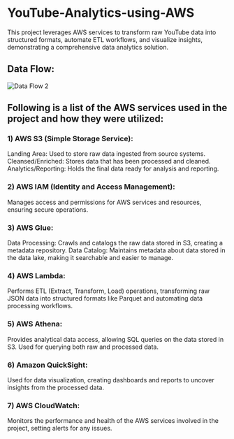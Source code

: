 # YouTube-Analytics-using-AWS
This project leverages AWS services to transform raw YouTube data into structured formats, automate ETL workflows, and visualize insights, demonstrating a comprehensive data analytics solution.

## Data Flow:
![Data Flow 2](https://github.com/user-attachments/assets/cc249e9d-7bb4-4b17-ad31-5c3616695e55)


## Following is a list of the AWS services used in the project and how they were utilized:

### 1) AWS S3 (Simple Storage Service):
Landing Area: Used to store raw data ingested from source systems.
Cleansed/Enriched: Stores data that has been processed and cleaned.
Analytics/Reporting: Holds the final data ready for analysis and reporting.

### 2) AWS IAM (Identity and Access Management):
Manages access and permissions for AWS services and resources, ensuring secure operations.

### 3) AWS Glue:
Data Processing: Crawls and catalogs the raw data stored in S3, creating a metadata repository.
Data Catalog: Maintains metadata about data stored in the data lake, making it searchable and easier to manage.

### 4) AWS Lambda:
Performs ETL (Extract, Transform, Load) operations, transforming raw JSON data into structured formats like Parquet and automating data processing workflows.

### 5) AWS Athena:
Provides analytical data access, allowing SQL queries on the data stored in S3. Used for querying both raw and processed data.

### 6) Amazon QuickSight:
Used for data visualization, creating dashboards and reports to uncover insights from the processed data.

### 7) AWS CloudWatch:
Monitors the performance and health of the AWS services involved in the project, setting alerts for any issues.
